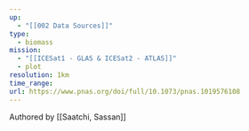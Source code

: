 ```yaml
---
up:
  - "[[002 Data Sources]]"
type:
  - biomass
mission:
  - "[[ICESat1 - GLAS & ICESat2 - ATLAS]]"
  - plot
resolution: 1km
time_range: 
url: https://www.pnas.org/doi/full/10.1073/pnas.1019576108
---
```

Authored by [[Saatchi, Sassan]]